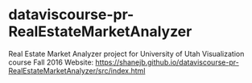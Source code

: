 # dataviscourse-pr-RealEstateMarketAnalyzer
Real Estate Market Analyzer project for University of Utah Visualization course Fall 2016
 Website: https://shanejb.github.io/dataviscourse-pr-RealEstateMarketAnalyzer/src/index.html
